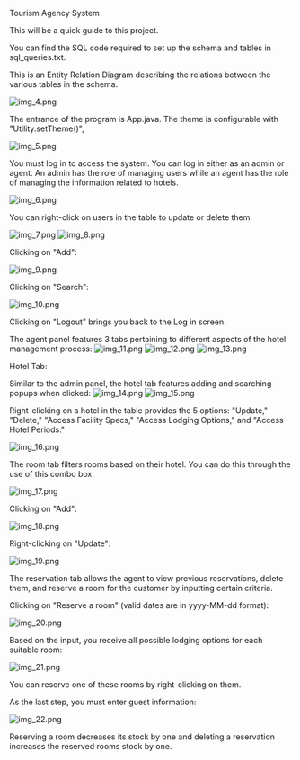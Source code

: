 Tourism Agency System

This will be a quick guide to this project.

You can find the SQL code required to set up the schema and tables in sql_queries.txt.


This is an Entity Relation Diagram describing the relations between the various tables in the schema.

![img_4.png](image/img_4.png)



The entrance of the program is App.java. The theme is configurable with "Utility.setTheme()",

![img_5.png](image/img_5.png)



You must log in to access the system. You can log in either as an admin or agent. An admin has the role of managing users
while an agent has the role of managing the information related to hotels.

![img_6.png](image/img_6.png)



You can right-click on users in the table to update or delete them.

![img_7.png](image/img_7.png)
![img_8.png](image/img_8.png)



Clicking on "Add":

![img_9.png](image/img_9.png)



Clicking on "Search":

![img_10.png](image/img_10.png)



Clicking on "Logout" brings you back to the Log in screen.


The agent panel features 3 tabs pertaining to different aspects of the hotel management process:
![img_11.png](image/img_11.png)
![img_12.png](image/img_12.png)
![img_13.png](image/img_13.png)



Hotel Tab:

Similar to the admin panel, the hotel tab features adding and searching popups when clicked:
![img_14.png](image/img_14.png)
![img_15.png](image/img_15.png)



Right-clicking on a hotel in the table provides the 5 options: "Update," "Delete," "Access Facility Specs," 
"Access Lodging Options," and "Access Hotel Periods."

![img_16.png](image/img_16.png)



The room tab filters rooms based on their hotel. You can do this through the use of this combo box:

![img_17.png](image/img_17.png)



Clicking on "Add":

![img_18.png](image/img_18.png)

Right-clicking on "Update":

![img_19.png](image/img_19.png)



The reservation tab allows the agent to view previous reservations, delete them, and reserve a room for the customer by 
inputting certain criteria. 

Clicking on "Reserve a room" (valid dates are in yyyy-MM-dd format):

![img_20.png](image/img_20.png)



Based on the input, you receive all possible lodging options for each suitable room:

![img_21.png](image/img_21.png)

You can reserve one of these rooms by right-clicking on them.



As the last step, you must enter guest information:

![img_22.png](image/img_22.png)



Reserving a room decreases its stock by one and deleting a reservation increases the reserved rooms stock by one.